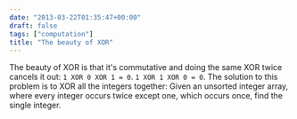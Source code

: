 ```yaml
---
date: "2013-03-22T01:35:47+00:00"
draft: false
tags: ["computation"]
title: "The beauty of XOR"
---
```

The beauty of XOR is that it's commutative and doing the same XOR twice cancels it out: `1 XOR 0 XOR 1 = 0`. `1 XOR 1 XOR 0 = 0`. The solution to this problem is to XOR all the integers together: Given an unsorted integer array, where every integer occurs twice except one, which occurs once, find the single integer.


